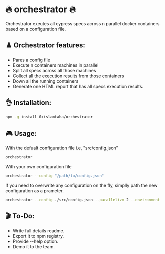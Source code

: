 # 🔥 orchestrator 🔥
Orchestrator exeutes all cypress specs across n parallel docker containers based on a configuration file.

## ♟️ Orchestrator features:

* Pares a config file 
* Execute n containers machines  in parallel
* Split all specs across all those machines 
* Collect all the execution results from those containers 
* Down all the running containers
* Generate one HTML report that has all specs execution results. 

## 👌 Installation:

```bash
npm -g install 0xislamtaha/orchestrator
```

## 🎮 Usage:

With the defualt configuration file i.e, "src/config.json"
```bash
orchestrator
```

With your own configuration file
```bash
orchestrator --config "/path/to/config.json"
```

If you need to overwrite any configuration on the fly, simplly path the new configuration as a prameter.
```bash
orchestrator --config ./src/config.json --parallelizm 2 --environment '{"DOCKER_TAG":"master_283"}' --browsers "[chrome, firefox]"
```

## 🎬 To-Do:

* Write full details readme.
* Export it to npm registry.
* Provide --help option.
* Demo it to the team.
